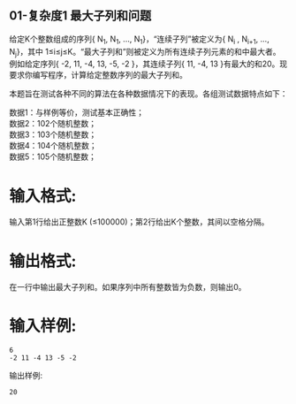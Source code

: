 ## 01-复杂度1 最大子列和问题 
给定K个整数组成的序列{ N<sub>1</sub>, N<sub>1</sub>, ..., N<sub>1</sub>}，“连续子列”被定义为{ N<sub>i</sub>
, N<sub>i+1</sub>, ..., N<sub>j</sub>}，其中 1≤i≤j≤K。“最大子列和”则被定义为所有连续子列元素的和中最大者。例如给定序列{ -2, 11, -4, 13, -5, -2 }，其连续子列{ 11, -4, 13 }有最大的和20。现要求你编写程序，计算给定整数序列的最大子列和。

本题旨在测试各种不同的算法在各种数据情况下的表现。各组测试数据特点如下：

数据1：与样例等价，测试基本正确性；  
数据2：102个随机整数；  
数据3：103个随机整数；  
数据4：104个随机整数；  
数据5：105个随机整数；  
# 输入格式:
输入第1行给出正整数K (≤100000)；第2行给出K个整数，其间以空格分隔。

# 输出格式:
在一行中输出最大子列和。如果序列中所有整数皆为负数，则输出0。

# 输入样例:
```
6
-2 11 -4 13 -5 -2
```
输出样例:
```
20
```
